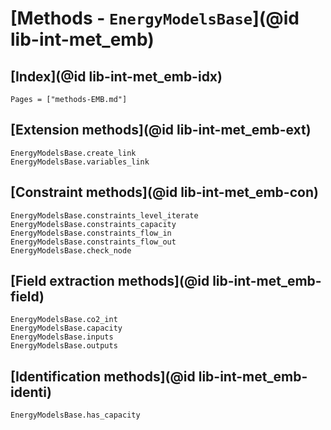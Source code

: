 # [Methods - `EnergyModelsBase`](@id lib-int-met_emb)

## [Index](@id lib-int-met_emb-idx)

```@index
Pages = ["methods-EMB.md"]
```

## [Extension methods](@id lib-int-met_emb-ext)

```@docs
EnergyModelsBase.create_link
EnergyModelsBase.variables_link
```

## [Constraint methods](@id lib-int-met_emb-con)

```@docs
EnergyModelsBase.constraints_level_iterate
EnergyModelsBase.constraints_capacity
EnergyModelsBase.constraints_flow_in
EnergyModelsBase.constraints_flow_out
EnergyModelsBase.check_node
```

## [Field extraction methods](@id lib-int-met_emb-field)

```@docs
EnergyModelsBase.co2_int
EnergyModelsBase.capacity
EnergyModelsBase.inputs
EnergyModelsBase.outputs
```

## [Identification methods](@id lib-int-met_emb-identi)

```@docs
EnergyModelsBase.has_capacity
```
